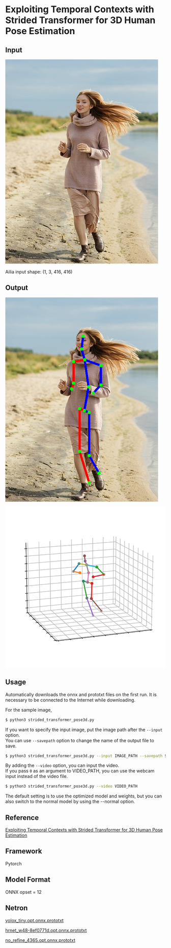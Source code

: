 # Exploiting Temporal Contexts with Strided Transformer for 3D Human Pose Estimation

## Input

![Input](input.jpg)

Ailia input shape: (1, 3, 416, 416)

## Output

![Output 2D Pose](2D_output.png)

![Output 3D Pose](3D_output.png)

## Usage

Automatically downloads the onnx and prototxt files on the first run.
It is necessary to be connected to the Internet while downloading.

For the sample image,
``` bash
$ python3 strided_transformer_pose3d.py
```

If you want to specify the input image, put the image path after the `--input` option.  
You can use `--savepath` option to change the name of the output file to save.
```bash
$ python3 strided_transformer_pose3d.py --input IMAGE_PATH --savepath SAVE_IMAGE_PATH
```

By adding the `--video` option, you can input the video.   
If you pass `0` as an argument to VIDEO_PATH, you can use the webcam input instead of the video file.
```bash
$ python3 strided_transformer_pose3d.py --video VIDEO_PATH
```

The default setting is to use the optimized model and weights, but you can also switch to the normal model by using the --normal option.

## Reference

[Exploiting Temporal Contexts with Strided Transformer for 3D Human Pose Estimation](https://github.com/Vegetebird/StridedTransformer-Pose3D)

## Framework

Pytorch

## Model Format

ONNX opset = 12

## Netron

[yolox_tiny.opt.onnx.prototxt](https://netron.app/?url=https://storage.googleapis.com/ailia-models/yolox/yolox_tiny.opt.onnx.prototxt)

[hrnet_w48-8ef0771d.opt.onnx.prototxt](https://netron.app/?url=https://storage.googleapis.com/ailia-models/strided_transformer_pose3d/hrnet_w48-8ef0771d.opt.onnx.prototxt)

[no_refine_4365.opt.onnx.prototxt](https://netron.app/?url=https://storage.googleapis.com/ailia-models/strided_transformer_pose3d/no_refine_4365.opt.onnx.prototxt)